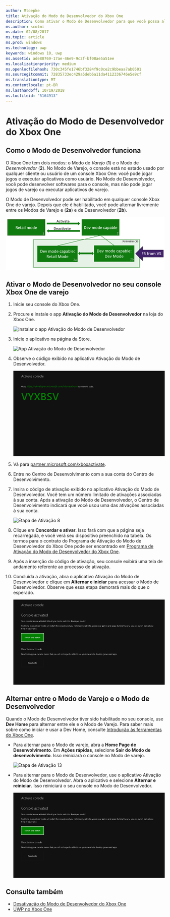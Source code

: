 ```yaml
---
author: Mtoepke
title: Ativação do Modo de Desenvolvedor do Xbox One
description: Como ativar o Modo de Desenvolvedor para que você possa alternar entre o Modo de Varejo e o Modo de Desenvolvedor.
ms.author: scotmi
ms.date: 02/08/2017
ms.topic: article
ms.prod: windows
ms.technology: uwp
keywords: windows 10, uwp
ms.assetid: ade80769-17ae-46e9-9c2f-bf08ae5a51ee
ms.localizationpriority: medium
ms.openlocfilehash: 730c345fe1746bf3284f9c0ce2c9bbeaa7ab0501
ms.sourcegitcommit: 72835733ec429a5deb6a11da4112336746e5e9cf
ms.translationtype: MT
ms.contentlocale: pt-BR
ms.lasthandoff: 10/19/2018
ms.locfileid: "5164913"
---
```

# <a name="xbox-one-developer-mode-activation"></a>Ativação do Modo de Desenvolvedor do Xbox One

## <a name="how-developer-mode-works"></a>Como o Modo de Desenvolvedor funciona
O Xbox One tem dois modos: o Modo de *Varejo* (**1**) e o Modo de *Desenvolvedor* (**2**). No Modo de Varejo, o console está no estado usado por qualquer cliente ou usuário de um console Xbox One: você pode jogar jogos e executar aplicativos como usuário. No Modo de Desenvolvedor, você pode desenvolver softwares para o console, mas não pode jogar jogos de varejo ou executar aplicativos de varejo.

O Modo de Desenvolvedor pode ser habilitado em qualquer console Xbox One de varejo. Depois que ele é habilitado, você pode alternar livremente entre os Modos de Varejo e (**2a**) e de Desenvolvedor (**2b**).

![Modos do Xbox One](images/dev-mode-flow.png)

## <a name="activate-developer-mode-on-your-retail-xbox-one-console"></a>Ativar o Modo de Desenvolvedor no seu console Xbox One de varejo

1.  Inicie seu console do Xbox One.

2.  Procure e instale o app **Ativação do Modo de Desenvolvedor** na loja do Xbox One.

    ![Instalar o app Ativação do Modo de Desenvolvedor](images/devkit-activation-1.png)

3.  Inicie o aplicativo na página da Store.

    ![App Ativação do Modo de Desenvolvedor](images/devkit-activation-2.png)

4.  Observe o código exibido no aplicativo Ativação do Modo de Desenvolvedor.

    ![Etapa de Ativação 5](images/activation-step-5.png)  
    
5.  Vá para [partner.microsoft.com/xboxactivate](https://partner.microsoft.com/xboxactivate).

6.  Entre no Centro de Desenvolvimento com a sua conta do Centro de Desenvolvimento.

7.  Insira o código de ativação exibido no aplicativo Ativação do Modo de Desenvolvedor. Você tem um número limitado de ativações associadas à sua conta. Após a ativação do Modo de Desenvolvedor, o Centro de Desenvolvimento indicará que você usou uma das ativações associadas à sua conta.

    ![Etapa de Ativação 8](images/activation-step-8-rs2.png)    
    
8.  Clique em **Concordar e ativar**. Isso fará com que a página seja recarregada, e você verá seu dispositivo preenchido na tabela. Os termos para o contrato do Programa de Ativação do Modo de Desenvolvedor do Xbox One pode ser encontrado em [Programa de Ativação do Modo de Desenvolvedor do Xbox One](http://go.microsoft.com/fwlink/p/?LinkId=760399).

9.  Após a inserção do código de ativação, seu console exibirá uma tela de andamento referente ao processo de ativação.  
    
10. Concluída a ativação, abra o aplicativo Ativação do Modo de Desenvolvedor e clique em **Alternar e iniciar** para acessar o Modo de Desenvolvedor. Observe que essa etapa demorará mais do que o esperado.

    ![Etapa de Ativação 12](images/activation-step-12.png)   

## <a name="switch-between-retail-and-developer-mode"></a>Alternar entre o Modo de Varejo e o Modo de Desenvolvedor
Quando o Modo de Desenvolvedor tiver sido habilitado no seu console, use **Dev Home** para alternar entre ele e o Modo de Varejo. Para saber mais sobre como iniciar e usar a Dev Home, consulte [Introdução às ferramentas do Xbox One](introduction-to-xbox-tools.md).

* Para alternar para o Modo de varejo, abra a **Home Page de Desenvolvimento**. Em **Ações rápidas**, selecione **Sair do Modo de desenvolvimento**. Isso reiniciará o console no Modo de varejo.    

  ![Etapa de Ativação 13](images/activation-step-13-rs4.png)  
  
* Para alternar para o Modo de Desenvolvedor, use o aplicativo Ativação do Modo de Desenvolvedor. Abra o aplicativo e selecione **Alternar e reiniciar**. Isso reiniciará o seu console no Modo de Desenvolvedor.  

  ![Etapa de Ativação 14](images/activation-step-12.png)  

## <a name="see-also"></a>Consulte também
- [Desativação do Modo de Desenvolvedor do Xbox One](devkit-deactivation.md)
- [UWP no Xbox One](index.md)
